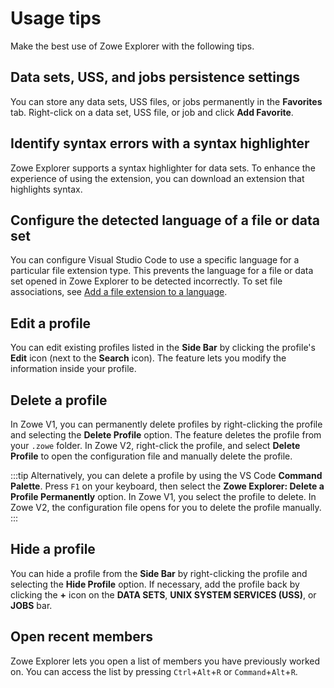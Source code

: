 # Usage tips

Make the best use of Zowe Explorer with the following tips.

## Data sets, USS, and jobs persistence settings
You can store any data sets, USS files, or jobs permanently in the **Favorites** tab. Right-click on a data set, USS file, or job and click **Add Favorite**.

## Identify syntax errors with a syntax highlighter
Zowe Explorer supports a syntax highlighter for data sets. To enhance the experience of using the extension, you can download an extension that highlights syntax.

## Configure the detected language of a file or data set

You can configure Visual Studio Code to use a specific language for a particular file extension type. This prevents the language for a file or data set opened in Zowe Explorer to be detected incorrectly. To set file associations, see [Add a file extension to a language](https://code.visualstudio.com/docs/languages/overview#_add-a-file-extension-to-a-language).

## Edit a profile
You can edit existing profiles listed in the **Side Bar** by clicking the profile's **Edit** icon (next to the **Search** icon). The feature lets you modify the information inside your profile.

## Delete a profile
In Zowe V1, you can permanently delete profiles by right-clicking the profile and selecting the **Delete Profile** option. The feature deletes the profile from your `.zowe` folder. In Zowe V2, right-click the profile, and select **Delete Profile** to open the configuration file and manually delete the profile.

:::tip
Alternatively, you can delete a profile  by using the VS Code **Command Palette**. Press `F1` on your keyboard, then select the **Zowe Explorer: Delete a Profile Permanently** option. In Zowe V1, you select the profile to delete. In Zowe V2, the configuration file opens for you to delete the profile manually.
:::

## Hide a profile
You can hide a profile from the **Side Bar** by right-clicking the profile and selecting the **Hide Profile** option. If necessary, add the profile back by clicking the **+** icon on the **DATA SETS**, **UNIX SYSTEM SERVICES (USS)**, or **JOBS** bar.

## Open recent members
Zowe Explorer lets you open a list of members you have previously worked on. You can access the list by pressing `Ctrl`+`Alt`+`R` or `Command`+`Alt`+`R`.
